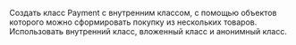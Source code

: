 Создать класс Payment с внутренним классом, с помощью объектов которого можно сформировать покупку из нескольких товаров.
Использовать внутренний класс, вложенный класс и анонимный класс.
